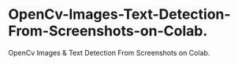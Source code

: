 # OpenCv-Images-Text-Detection-From-Screenshots-on-Colab.
OpenCv Images &amp; Text Detection From Screenshots on Colab.
